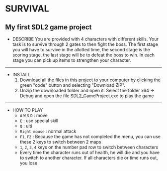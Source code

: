 # SURVIVAL
My first SDL2 game project 
-------------------------------------------------------------------------------------------------------------------------

* DESCRIBE
You are provided with 4 characters with different skills. Your task is to survive through 2 gates to then fight the boss. The first stage you will have to survive in the allotted time, the second stage is the scoring stage, the last stage will be to defeat the boss to win. In each stage you can pick up items to strengthen your character.

-------------------------------------------------------------------------------------------------------------------------

* INSTALL
    1. Download all the files in this project to your computer by clicking the green "code" button and selecting "Download ZIP".
    2. Unzip the downloaded folder and open it. Select the folder x64 -> Debug and open the file SDL2_GameProject.exe to play the game

-------------------------------------------------------------------------------------------------------------------------

* HOW TO PLAY
    * `A` `W` `S` `D`  : move
    * `E`           : use special skill
    * `Q`           : ulti
    * `Right mouse` : normal attack
    * `F1`, `F2`      : Because the game has not completed the menu, you can use these 2 keys to switch between 2 maps
    * `1`, `2`, `3`, `4` keys on the number pad row to switch between characters
    * Every time the character runs out of health, he will die and you have to switch to another character. If all characters die or time runs out, you lose
